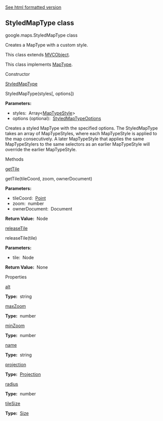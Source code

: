 [See html formatted version](https://huasofoundries.github.io/google-maps-documentation/StyledMapType.html)


StyledMapType class
-------------------

google.maps.StyledMapType class

Creates a MapType with a custom style.

This class extends [MVCObject](MVCObject.md).

This class implements [MapType](MapType.md).

Constructor

[StyledMapType](#StyledMapType.constructor)

StyledMapType(styles\[, options\])

**Parameters:** 

*   styles:  Array<[MapTypeStyle](MapTypeStyle.md)\>
*   options (optional):  [StyledMapTypeOptions](StyledMapTypeOptions.md)

Creates a styled MapType with the specified options. The StyledMapType takes an array of MapTypeStyles, where each MapTypeStyle is applied to the map consecutively. A later MapTypeStyle that applies the same MapTypeStylers to the same selectors as an earlier MapTypeStyle will override the earlier MapTypeStyle.

Methods

[getTile](#StyledMapType.getTile)

getTile(tileCoord, zoom, ownerDocument)

**Parameters:** 

*   tileCoord:  [Point](Point.md)
*   zoom:  number
*   ownerDocument:  Document

**Return Value:**  Node

[releaseTile](#StyledMapType.releaseTile)

releaseTile(tile)

**Parameters:** 

*   tile:  Node

**Return Value:**  None

Properties

[alt](#StyledMapType.alt)

**Type:**  string

[maxZoom](#StyledMapType.maxZoom)

**Type:**  number

[minZoom](#StyledMapType.minZoom)

**Type:**  number

[name](#StyledMapType.name)

**Type:**  string

[projection](#StyledMapType.projection)

**Type:**  [Projection](Projection.md)

[radius](#StyledMapType.radius)

**Type:**  number

[tileSize](#StyledMapType.tileSize)

**Type:**  [Size](Size.md)